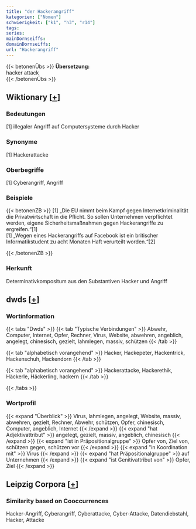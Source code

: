 ```yaml
---
title: "der Hackerangriff"
kategorien: ["Nomen"]
schwierigkeit: ["k1", "h3", "r14"]
tags:
series:
mainDornseiffs:
domainDornseiffs:
url: "Hackerangriff"
---
```


{{< betonenÜbs >}}
**Übersetzung:**  
hacker attack  
{{< /betonenÜbs >}}

## Wiktionary [[+](https://de.wiktionary.org/wiki/Hackerangriff)]

### Bedeutungen
[1] illegaler Angriff auf Computersysteme durch Hacker  

### Synonyme
[1] Hackerattacke  

### Oberbegriffe
[1] Cyberangriff, Angriff  

### Beispiele
{{< betonenZB >}}
[1] „Die EU nimmt beim Kampf gegen Internetkriminalität die Privatwirtschaft in die Pflicht. So sollen Unternehmen verpflichtet werden, eigene Sicherheitsmaßnahmen gegen Hackerangriffe zu ergreifen.“[1]  
[1] „Wegen eines Hackerangriffs auf Facebook ist ein britischer Informatikstudent zu acht Monaten Haft verurteilt worden.“[2]  

{{< /betonenZB >}}
### Herkunft
Determinativkompositum aus den Substantiven Hacker und Angriff  



## dwds [[+](https://www.dwds.de/wb/Hackerangriff)]

### Wortinformation
{{< tabs "Dwds" >}}
{{< tab "Typische Verbindungen" >}}
Abwehr, Computer, Internet, Opfer, Rechner, Virus, Website, abwehren, angeblich, angelegt, chinesisch, gezielt, lahmlegen, massiv, schützen
{{< /tab >}}

{{< tab "alphabetisch vorangehend" >}}
Hacker, Hackepeter, Hackentrick, Hackenschuh, Hackendorn
{{< /tab >}}

{{< tab "alphabetisch vorangehend" >}}
Hackerattacke, Hackerethik, Häckerle, Häckerling, hackern
{{< /tab >}}

{{< /tabs >}}

### Wortprofil
{{< expand "Überblick" >}} Virus, lahmlegen, angelegt, Website, massiv, abwehren, gezielt, Rechner, Abwehr, schützen, Opfer, chinesisch, Computer, angeblich, Internet {{< /expand >}}
{{< expand "hat Adjektivattribut" >}} angelegt, gezielt, massiv, angeblich, chinesisch {{< /expand >}}
{{< expand "ist in Präpositionalgruppe" >}} Opfer von, Ziel von, schützen gegen, schützen vor {{< /expand >}}
{{< expand "in Koordination mit" >}} Virus {{< /expand >}}
{{< expand "hat Präpositionalgruppe" >}} auf Unternehmen {{< /expand >}}
{{< expand "ist Genitivattribut von" >}} Opfer, Ziel {{< /expand >}}

## Leipzig Corpora [[+](https://corpora.uni-leipzig.de/en/res?word=Hackerangriff&corpusId=deu_newscrawl-public_2018)]


### Similarity based on Cooccurrences
Hacker-Angriff, Cyberangriff, Cyberattacke, Cyber-Attacke, Datendiebstahl, Hacker, Attacke

